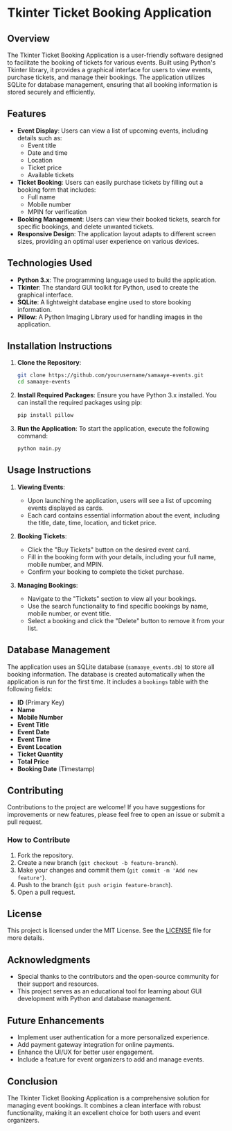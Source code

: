 # Tkinter Ticket Booking Application

## Overview
The Tkinter Ticket Booking Application is a user-friendly software designed to facilitate the booking of tickets for various events. Built using Python's Tkinter library, it provides a graphical interface for users to view events, purchase tickets, and manage their bookings. The application utilizes SQLite for database management, ensuring that all booking information is stored securely and efficiently.

## Features
- **Event Display**: Users can view a list of upcoming events, including details such as:
  - Event title
  - Date and time
  - Location
  - Ticket price
  - Available tickets
- **Ticket Booking**: Users can easily purchase tickets by filling out a booking form that includes:
  - Full name
  - Mobile number
  - MPIN for verification
- **Booking Management**: Users can view their booked tickets, search for specific bookings, and delete unwanted tickets.
- **Responsive Design**: The application layout adapts to different screen sizes, providing an optimal user experience on various devices.

## Technologies Used
- **Python 3.x**: The programming language used to build the application.
- **Tkinter**: The standard GUI toolkit for Python, used to create the graphical interface.
- **SQLite**: A lightweight database engine used to store booking information.
- **Pillow**: A Python Imaging Library used for handling images in the application.

## Installation Instructions
1. **Clone the Repository**:
   ```bash
   git clone https://github.com/yourusername/samaaye-events.git
   cd samaaye-events
   ```

2. **Install Required Packages**:
   Ensure you have Python 3.x installed. You can install the required packages using pip:
   ```bash
   pip install pillow
   ```

3. **Run the Application**:
   To start the application, execute the following command:
   ```bash
   python main.py
   ```

## Usage Instructions
1. **Viewing Events**:
   - Upon launching the application, users will see a list of upcoming events displayed as cards.
   - Each card contains essential information about the event, including the title, date, time, location, and ticket price.

2. **Booking Tickets**:
   - Click the "Buy Tickets" button on the desired event card.
   - Fill in the booking form with your details, including your full name, mobile number, and MPIN.
   - Confirm your booking to complete the ticket purchase.

3. **Managing Bookings**:
   - Navigate to the "Tickets" section to view all your bookings.
   - Use the search functionality to find specific bookings by name, mobile number, or event title.
   - Select a booking and click the "Delete" button to remove it from your list.

## Database Management
The application uses an SQLite database (`samaaye_events.db`) to store all booking information. The database is created automatically when the application is run for the first time. It includes a `bookings` table with the following fields:
- **ID** (Primary Key)
- **Name**
- **Mobile Number**
- **Event Title**
- **Event Date**
- **Event Time**
- **Event Location**
- **Ticket Quantity**
- **Total Price**
- **Booking Date** (Timestamp)

## Contributing
Contributions to the project are welcome! If you have suggestions for improvements or new features, please feel free to open an issue or submit a pull request.

### How to Contribute
1. Fork the repository.
2. Create a new branch (`git checkout -b feature-branch`).
3. Make your changes and commit them (`git commit -m 'Add new feature'`).
4. Push to the branch (`git push origin feature-branch`).
5. Open a pull request.

## License
This project is licensed under the MIT License. See the [LICENSE](LICENSE) file for more details.

## Acknowledgments
- Special thanks to the contributors and the open-source community for their support and resources.
- This project serves as an educational tool for learning about GUI development with Python and database management.


## Future Enhancements
- Implement user authentication for a more personalized experience.
- Add payment gateway integration for online payments.
- Enhance the UI/UX for better user engagement.
- Include a feature for event organizers to add and manage events.

## Conclusion
The Tkinter Ticket Booking Application is a comprehensive solution for managing event bookings. It combines a clean interface with robust functionality, making it an excellent choice for both users and event organizers.
```
